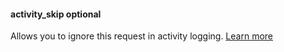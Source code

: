 #### activity_skip <def-type>optional</def-type>
Allows you to ignore this request in activity logging. [Learn more](/api/query/activity_skip.html)